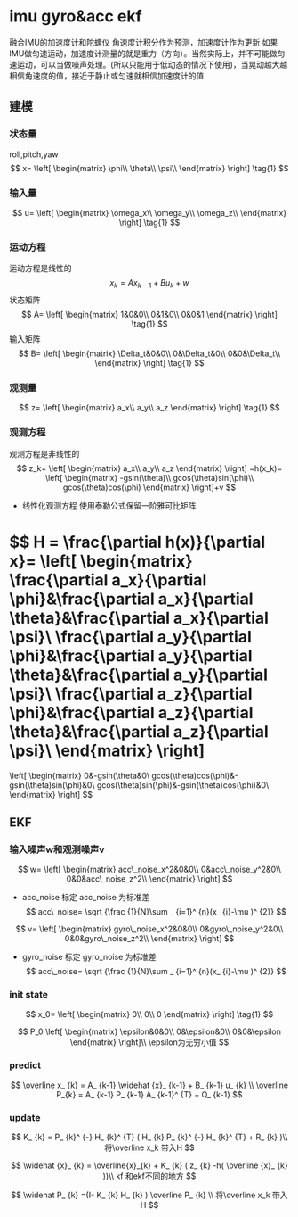# imu gyro&acc ekf
融合IMU的加速度计和陀螺仪
角速度计积分作为预测，加速度计作为更新
如果IMU做匀速运动，加速度计测量的就是重力（方向）。当然实际上，并不可能做匀速运动，可以当做噪声处理。(所以只能用于低动态的情况下使用)，当晃动越大越相信角速度的值，接近于静止或匀速就相信加速度计的值
## 建模
### 状态量
roll,pitch,yaw
$$
x=
\left[
\begin{matrix}
\phi\\
\theta\\
\psi\\
\end{matrix}
\right]
\tag{1}
$$
### 输入量
$$
u=
\left[
\begin{matrix}
\omega_x\\
\omega_y\\
\omega_z\\
\end{matrix}
\right]
\tag{1}
$$
### 运动方程 
运动方程是线性的
$$
x_k=Ax_{k-1}+Bu_k+w
$$
状态矩阵
$$
A=
\left[
\begin{matrix}
1&0&0\\
0&1&0\\
0&0&1
\end{matrix}
\right]
\tag{1}
$$
输入矩阵
$$
B=
\left[
\begin{matrix}
\Delta_t&0&0\\
0&\Delta_t&0\\
0&0&\Delta_t\\
\end{matrix}
\right]
\tag{1}
$$

### 观测量
$$
z=
\left[
\begin{matrix}
a_x\\
a_y\\
a_z
\end{matrix}
\right]
\tag{1}
$$

### 观测方程
观测方程是非线性的
$$
z_k=
\left[
\begin{matrix}
a_x\\
a_y\\
a_z
\end{matrix}
\right]
=h(x_k)=
\left[
\begin{matrix}
-gsin(\theta)\\
gcos(\theta)sin(\phi)\\
gcos(\theta)cos(\phi)
\end{matrix}
\right]+v
$$

- 线性化观测方程
使用泰勒公式保留一阶雅可比矩阵

$$
H = \frac{\partial h(x)}{\partial x}=
\left[
\begin{matrix}
\frac{\partial a_x}{\partial \phi}&\frac{\partial a_x}{\partial \theta}&\frac{\partial a_x}{\partial \psi}\\
\frac{\partial a_y}{\partial \phi}&\frac{\partial a_y}{\partial \theta}&\frac{\partial a_y}{\partial \psi}\\
\frac{\partial a_z}{\partial \phi}&\frac{\partial a_z}{\partial \theta}&\frac{\partial a_z}{\partial \psi}\\
\end{matrix}
\right]
=
\left[
\begin{matrix}
0&-gsin(\theta&0\\
gcos(\theta)cos(\phi)&-gsin(\theta)sin(\phi)&0\\
gcos(\theta)sin(\phi)&-gsin(\theta)cos(\phi)&0\\
\end{matrix}
\right]
$$

## EKF
### 输入噪声w和观测噪声v
$$
w=
\left[
\begin{matrix}
acc\_noise_x^2&0&0\\
0&acc\_noise_y^2&0\\
0&0&acc\_noise_z^2\\
\end{matrix}
\right]
$$
- acc_noise 标定
acc_noise 为标准差
$$
acc\_noise=
 \sqrt {\frac {1}{N}\sum _ {i=1}^ {n}(x_ {i}-\mu )^ {2}} 
$$

$$
v=
\left[
\begin{matrix}
gyro\_noise_x^2&0&0\\
0&gyro\_noise_y^2&0\\
0&0&gyro\_noise_z^2\\
\end{matrix}
\right]
$$
- gyro_noise 标定
gyro_noise 为标准差
$$
acc\_noise=
 \sqrt {\frac {1}{N}\sum _ {i=1}^ {n}(x_ {i}-\mu )^ {2}} 
$$
### init state
$$
x_0=
\left[
\begin{matrix}
0\\
0\\
0
\end{matrix}
\right]
\tag{1}
$$

$$
P_0
\left[
\begin{matrix}
\epsilon&0&0\\
0&\epsilon&0\\
0&0&\epsilon
\end{matrix}
\right]\\
\epsilon为无穷小值
$$

### predict
$$
 \overline x_ {k} = A_ {k-1}  \widehat {x}_ {k-1} + B_ {k-1}  u_ {k} \\
\overline P_{k} = A_ {k-1}  P_ {k-1}  A_ {k-1}^ {T} + Q_ {k-1} 
$$

### update
$$
 K_ {k} = P_ {k}^ {-}  H_ {k}^ {T} ( H_ {k}  P_ {k}^ {-}  H_ {k}^ {T} + R_ {k} )\\
 将\overline x_k 带入H
$$

$$
 \widehat {x}_ {k} = \overline{x}_{k} + K_ {k} ( z_ {k} -h( \overline {x}_ {k} ))\\
 kf 和ekf不同的地方
$$

$$
 \widehat P_ {k} =(I- K_ {k}  H_ {k} ) \overline P_ {k} \\
 将\overline x_k 带入H
$$
